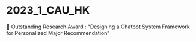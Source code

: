 # 2023_1_CAU_HK
🏅 Outstanding Research Award : “Designing a Chatbot System Framework for Personalized Major Recommendation”

